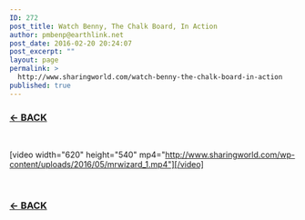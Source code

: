 ```yaml
---
ID: 272
post_title: Watch Benny, The Chalk Board, In Action
author: pmbenp@earthlink.net
post_date: 2016-02-20 20:24:07
post_excerpt: ""
layout: page
permalink: >
  http://www.sharingworld.com/watch-benny-the-chalk-board-in-action
published: true
---
```

<h3><a href="http://www.sharingworld.com/?page_id=6"><strong>← BACK</strong></a></h3>
&nbsp;

[video width="620" height="540" mp4="http://www.sharingworld.com/wp-content/uploads/2016/05/mrwizard_1.mp4"][/video]

&nbsp;
<h3><a href="http://www.sharingworld.com/?page_id=6"><strong>← BACK</strong></a></h3>